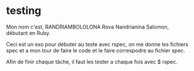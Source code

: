 # testing
Mon nom c'est,
RANDRIAMBOLOLONA Rova Nandrianina Salomon, débutant en Ruby.

Ceci est un exo pour débuter au teste avec rspec, on me donne les fichiers spec et a mon tour de faire le code et le faire correspodre au fichier spec.

Afin de finir chaque tâche, il faut les tester a chaque fois avec $ rspec.

